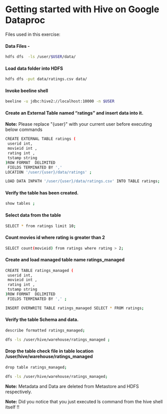 Getting started with Hive on Google Dataproc
=============================

Files used in this exercise:

#### Data Files -
```bash
hdfs dfs  -ls /user/$USER/data/
```

#### Load data folder into HDFS 
```bash
hdfs dfs -put data/ratings.csv data/
```

#### Invoke beeline shell
```bash
beeline -u jdbc:hive2://localhost:10000 -n $USER
```

#### Create an External Table named “ratings” and insert data into it.

**Note:** Please replace "{user}" with your current user before executing below commands
```bash
CREATE EXTERNAL TABLE ratings (
 userid int,
 movieid int ,
 rating int ,
 tstamp string
)ROW FORMAT  DELIMITED
 FIELDS TERMINATED BY ','
LOCATION '/user/{user}/data/ratings' ;

LOAD DATA INPATH '/user/{user}/data/ratings.csv' INTO TABLE ratings;
```

#### Verify the table has been created.
```bash
show tables ;
```

#### Select data from the table
```bash
SELECT * from ratings limit 10;
```

#### Count movies id where rating is greater than 2
```bash
SELECT count(movieid) from ratings where rating > 2;
```

#### Create and load  managed table name ratings_managed
```bash
CREATE TABLE ratings_managed (
 userid int,
 movieid int ,
 rating int ,
 tstamp string
)ROW FORMAT  DELIMITED
 FIELDS TERMINATED BY ',' ;

INSERT OVERWRITE TABLE ratings_managed SELECT * FROM ratings;
```

#### Verify the table Schema and data.
```bash
describe formatted ratings_managed;

dfs -ls /user/hive/warehouse/ratings_managed ;
```

#### Drop the table check file in table location /user/hive/warehouse/ratings_managed
```bash
drop table ratings_managed;

dfs -ls /user/hive/warehouse/ratings_managed;
```

**Note:**  Metadata and Data are deleted from Metastore and  HDFS respectively.

**Note:** Did you notice that you just executed ls command from the hive shell itself !!
